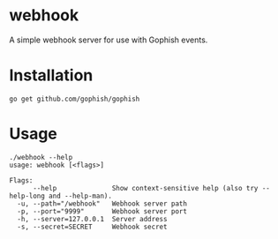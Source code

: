 # webhook

A simple webhook server for use with Gophish events.

# Installation

```
go get github.com/gophish/gophish
```

# Usage

```
./webhook --help
usage: webhook [<flags>]

Flags:
      --help              Show context-sensitive help (also try --help-long and --help-man).
  -u, --path="/webhook"   Webhook server path
  -p, --port="9999"       Webhook server port
  -h, --server=127.0.0.1  Server address
  -s, --secret=SECRET     Webhook secret
```